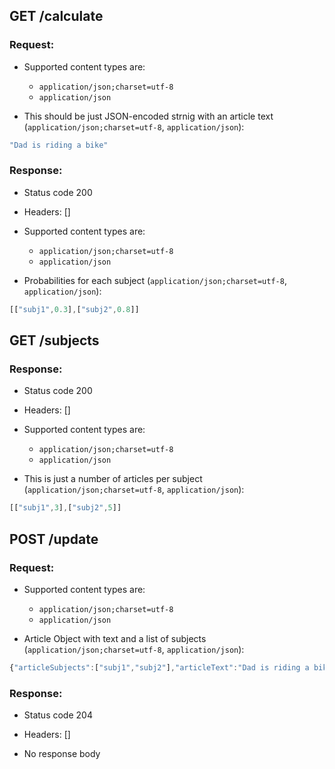 ## GET /calculate

### Request:

- Supported content types are:

    - `application/json;charset=utf-8`
    - `application/json`

- This should be just JSON-encoded strnig with an article text (`application/json;charset=utf-8`, `application/json`):

```javascript
"Dad is riding a bike"
```

### Response:

- Status code 200
- Headers: []

- Supported content types are:

    - `application/json;charset=utf-8`
    - `application/json`

- Probabilities for each subject (`application/json;charset=utf-8`, `application/json`):

```javascript
[["subj1",0.3],["subj2",0.8]]
```

## GET /subjects

### Response:

- Status code 200
- Headers: []

- Supported content types are:

    - `application/json;charset=utf-8`
    - `application/json`

- This is just a number of articles per subject (`application/json;charset=utf-8`, `application/json`):

```javascript
[["subj1",3],["subj2",5]]
```

## POST /update

### Request:

- Supported content types are:

    - `application/json;charset=utf-8`
    - `application/json`

- Article Object with text and a list of subjects (`application/json;charset=utf-8`, `application/json`):

```javascript
{"articleSubjects":["subj1","subj2"],"articleText":"Dad is riding a bike"}
```

### Response:

- Status code 204
- Headers: []

- No response body

